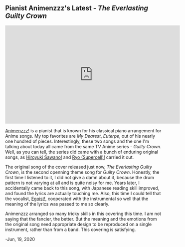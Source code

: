 ## Pianist Animenzzz's Latest - *The Everlasting Guilty Crown*

<iframe width="560" height="315" src="https://www.youtube.com/embed/ozDObIWJ4NA" frameborder="0" allow="accelerometer; autoplay; encrypted-media; gyroscope; picture-in-picture" allowfullscreen></iframe>

[Animenzzz!](https://www.youtube.com/user/Animenzzz/featured) is a pianist that is known for his classical piano arrangement for Anime songs. My top favorites are *My Dearest*, *Euterpe*, out of his nearly one hundred of pieces. Interestingly, these two songs and the one I'm talking about today all came from the same TV Anime series - *Guilty Crown*. Well, as you can tell, the series did came with a bunch of enduring original songs, as [Hiroyuki Sawano!](https://www.youtube.com/channel/UCbJM_Y06iuUOl3hVPqYcvng) and [Ryo (Supercell)!](https://www.youtube.com/channel/UCy9UVm-UjHqcktvxg-sS4qQ) carried it out.  

The original song of the cover released just now, *The Everlasting Guilty Crown*, is the second openning theme song for *Guilty Crown*. Honestly, the first time I listened to it, I did not give a damn about it, because the drum pattern is not varying at all and is quite noisy for me. Years later, I accidentally came back to this song, with Japanese reading skill improved, and found the lyrics are actually touching me. Also, this time I could tell that the vocalist, [Egoist!](https://www.youtube.com/channel/UCchlf66z1NueAv8xY117Lmw), cooperated with the instrumental so well that the meaning of the lyrics was passed to me so clearly.  

Animenzzz arranged so many tricky skills in this covering this time. I am not saying that the fancier, the better. But the meaning and the emotions from the original song need appropriate design to be reproduced on a single instrument, rather than from a band. This covering is satisfying.  

-Jun, 19, 2020